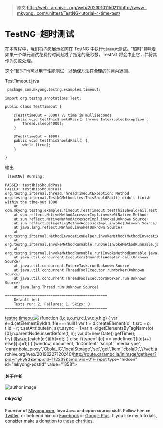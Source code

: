 > 原文:[http://web . archive . org/web/20230101150211/http://www . mkyong . com/unittest/TestNG-tutorial-4-time-test/](http://web.archive.org/web/20230101150211/http://www.mkyong.com/unittest/testng-tutorial-4-time-test/)

# TestNG–超时测试

在本教程中，我们将向您展示如何在 TestNG 中执行`timeout`测试。“超时”意味着如果一个单元测试花费的时间超过了指定的毫秒数，TestNG 将会中止它，并将其作为失败处理。

这个“超时”也可以用于性能测试，以确保方法在合理的时间内返回。

TestTimeout.java

```
 package com.mkyong.testng.examples.timeout;

import org.testng.annotations.Test;

public class TestTimeout {

	@Test(timeOut = 5000) // time in mulliseconds
	public void testThisShouldPass() throws InterruptedException {
		Thread.sleep(4000);
	}

	@Test(timeOut = 1000)
	public void testThisShouldFail() {
		while (true);
	}

} 
```

输出

```
 [TestNG] Running:

PASSED: testThisShouldPass
FAILED: testThisShouldFail
org.testng.internal.thread.ThreadTimeoutException: Method org.testng.internal.TestNGMethod.testThisShouldFail() didn't finish within the time-out 1000
	at com.mkyong.testng.examples.timeout.TestTimeout.testThisShouldFail(TestTimeout.java:14)
	at sun.reflect.NativeMethodAccessorImpl.invoke0(Native Method)
	at sun.reflect.NativeMethodAccessorImpl.invoke(Unknown Source)
	at sun.reflect.DelegatingMethodAccessorImpl.invoke(Unknown Source)
	at java.lang.reflect.Method.invoke(Unknown Source)
	at org.testng.internal.MethodInvocationHelper.invokeMethod(MethodInvocationHelper.java:84)
	at org.testng.internal.InvokeMethodRunnable.runOne(InvokeMethodRunnable.java:46)
	at org.testng.internal.InvokeMethodRunnable.run(InvokeMethodRunnable.java:37)
	at java.util.concurrent.Executors$RunnableAdapter.call(Unknown Source)
	at java.util.concurrent.FutureTask.run(Unknown Source)
	at java.util.concurrent.ThreadPoolExecutor.runWorker(Unknown Source)
	at java.util.concurrent.ThreadPoolExecutor$Worker.run(Unknown Source)
	at java.lang.Thread.run(Unknown Source)

===============================================
    Default test
    Tests run: 2, Failures: 1, Skips: 0
=============================================== 
```

[testng](http://web.archive.org/web/20190227120240/http://www.mkyong.com/tag/testng/) [timeout](http://web.archive.org/web/20190227120240/http://www.mkyong.com/tag/timeout/)![](../Images/c306c26b3b675eac2365691f1a4e54ae.png) (function (i,d,s,o,m,r,c,l,w,q,y,h,g) { var e=d.getElementById(r);if(e===null){ var t = d.createElement(o); t.src = g; t.id = r; t.setAttribute(m, s);t.async = 1;var n=d.getElementsByTagName(o)[0];n.parentNode.insertBefore(t, n); var dt=new Date().getTime(); try{i[l][w+y](h,i[l][q+y](h)+'&amp;'+dt);}catch(er){i[h]=dt;} } else if(typeof i[c]!=='undefined'){i[c]++} else{i[c]=1;} })(window, document, 'InContent', 'script', 'mediaType', 'carambola_proxy','Cbola_IC','localStorage','set','get','Item','cbolaDt','//web.archive.org/web/20190227120240/http://route.carambo.la/inimage/getlayer?pid=myky82&amp;did=112239&amp;wid=0')<input type="hidden" id="mkyong-postId" value="1358">

#### 关于作者

![author image](../Images/5d1f85f625ff88087cb19f775aeee41a.png)

##### mkyong

Founder of [Mkyong.com](http://web.archive.org/web/20190227120240/http://mkyong.com/), love Java and open source stuff. Follow him on [Twitter](http://web.archive.org/web/20190227120240/https://twitter.com/mkyong), or befriend him on [Facebook](http://web.archive.org/web/20190227120240/http://www.facebook.com/java.tutorial) or [Google Plus](http://web.archive.org/web/20190227120240/https://plus.google.com/110948163568945735692?rel=author). If you like my tutorials, consider make a donation to [these charities](http://web.archive.org/web/20190227120240/http://www.mkyong.com/blog/donate-to-charity/).